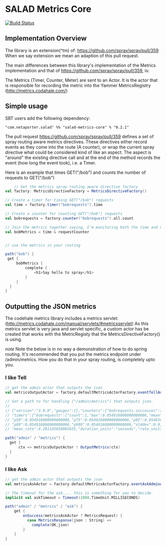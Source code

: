# SALAD Metrics Core

[![Build Status](https://travis-ci.org/NET-A-PORTER/salad-metrics-core.png?branch=master)](https://travis-ci.org/NET-A-PORTER/salad-metrics-core)

## Implementation Overview ##

The library is an extension(^tm) of: https://github.com/spray/spray/pull/359
When we say extension we mean an adaption of this pull request.

The main differences between this library's implementation of the Metrics
implementation and that of https://github.com/spray/spray/pull/359, is:

The Metrics (Timer, Counter, Meter) are sent to an Actor.  It is the actor
that is responsible for recording the metric into the Yammer MetricsRegistry (http://metrics.codahale.com/)

## Simple usage ##

SBT users add the following dependency:

    "com.netaporter.salad" %% "salad-metrics-core" % "0.2.1"

The pull request https://github.com/spray/spray/pull/359 defines a set of spray routing aware metrics directives.
These directives either record events as they come into the route (A counter), or wrap the current spray directive
what could be considered kind of like an aspect.  The aspect is "around" the existing directive call and at the end of
the method records the event (how long the event took), i.e. a Timer.

Here is an example that times GET("/bob") and counts the number of requests to GET("/bob")

```scala
    // Get the metrics spray routing aware directive factory
val factory: MetricsDirectiveFactory = MetricsDirectiveFactory()

// Create a timer for timing GET("/bob") requests
val time = factory.timer("bobrequests").time

// Create a counter for counting GET("/bob") requests
val bobrequests = factory.counter("bobrequests").all.count

// Join the metrics together saying, I'm monitoring both the time and num of requests for GET("/bob")
val bobMetrics = time & requestCounter


// use the metrics in your routing

path("bob") {
 get {
     bobMetrics {
         complete {
             <h1>Say hello to spray</h1>
         }
     }
  }
}
```


## Outputting the JSON metrics ##

The codehale metrics library includes a metrics servlet:  (http://metrics.codahale.com/manual/servlets/#metricsservlet)
As this metrics servlet is very java and servlet specific, a custom actor has be created that works with the MetricRegisty
that the MetricsDirectiveFactory() is using.

*note*
Note the below is in no way a demonstration of how to do spring routing.  It's recommended that you put the metrics endpoint
under /admin/metrics.  How you do that in your spray routing, is completely upto you.

### I like Tell ###

```scala
// get the admin actor that outputs the json
val metricsOutputActor = factory.defaultMetricsActorFactory.eventTellAdminActor()

// Set a path to for handling ("/admin/metrics") that outputs json.
//
// {"version":"3.0.0","gauges":{},"counters":{"bobrequests.successes":{"count":1}},"histograms":{},"meters":{},
// "timers":{"bobrequests":{"count":1,"max":0.054916000000000006,"mean":0.054916000000000006,"min":0.054916000000000006,
// "p50":0.054916000000000006,"p75":0.054916000000000006,"p95":0.054916000000000006,"p98":0.054916000000000006,
// "p99":0.054916000000000006,"p999":0.054916000000000006,"stddev":0.0,"m15_rate":0.0,"m1_rate":0.0,"m5_rate":0.0,
// "mean_rate":4.291145650065655,"duration_units":"seconds","rate_units":"calls/second"}}}

path("admin" / "metrics") {
  get {
      ctx => metricsOutputActor ! OutputMetrics(ctx)
  }
}
```


### I like Ask ###

```scala
// get the admin actor that outputs the json
val metricsAskActor = factory.defaultMetricsActorFactory.eventAskAdminActor()

// The timeout for the ask.... this is something for you to decide.
implicit val askTimeout = Timeout(2000,TimeUnit.MILLISECONDS)

path("admin" / "metrics" / "ask") {
    get {
        onSuccess(metricsAskActor ? MetricsRequest) {
          case MetricsResponse(json : String) =>
            complete(OK,json)
        }
    }
}
```
